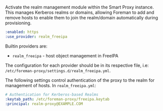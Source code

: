 
Activate the realm management module within the Smart Proxy instance.  This manages Kerberos realms or domains, allowing Foreman to add and remove hosts to enable them to join the realm/domain automatically during provisioning.

```yaml
:enabled: https
:use_provider: realm_freeipa
```

Builtin providers are:

* `realm_freeipa` -  host object management in FreeIPA

The configuration for each provider should be in its respective file, i.e: `/etc/foreman-proxy/settings.d/realm_freeipa.yml`.

The following settings control authentication of the proxy to the realm for management of hosts.
In `realm_freeipa.yml`:
```yaml
# Authentication for Kerberos-based Realms
:keytab_path: /etc/foreman-proxy/freeipa.keytab
:principal: realm-proxy@EXAMPLE.COM
```

